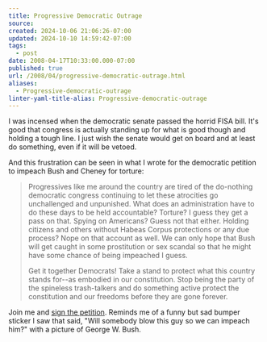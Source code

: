 ```yaml
---
title: Progressive Democratic Outrage
source: 
created: 2024-10-06 21:06:26-07:00
updated: 2024-10-10 14:59:42-07:00
tags:
  - post
date: 2008-04-17T10:33:00.000-07:00
published: true
url: /2008/04/progressive-democratic-outrage.html
aliases:
  - Progressive-democratic-outrage
linter-yaml-title-alias: Progressive-democratic-outrage
---
```



I was incensed when the democratic senate passed the horrid FISA bill. It's good that congress is actually standing up for what is good though and holding a tough line. I just wish the senate would get on board and at least do something, even if it will be vetoed.  
  
And this frustration can be seen in what I wrote for the democratic petition to impeach Bush and Cheney for torture:  
  

> Progressives like me around the country are tired of the do-nothing democratic congress continuing to let these atrocities go unchallenged and unpunished. What does an administration have to do these days to be held accountable? Torture? I guess they get a pass on that. Spying on Americans? Guess not that either. Holding citizens and others without Habeas Corpus protections or any due process? Nope on that account as well. We can only hope that Bush will get caught in some prostitution or sex scandal so that he might have some chance of being impeached I guess.  
>   
> Get it together Democrats! Take a stand to protect what this country stands for--as embodied in our constitution. Stop being the party of the spineless trash-talkers and do something active protect the constitution and our freedoms before they are gone forever.

  
Join me and [sign the petition](http://www.democrats.com/impeach-for-torture). Reminds me of a funny but sad bumper sticker I saw that said, "Will somebody blow this guy so we can impeach him?" with a picture of George W. Bush.